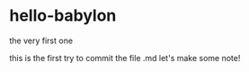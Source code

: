 # hello-babylon
the very first one


this is the first try to commit the file .md
let's make some note!
